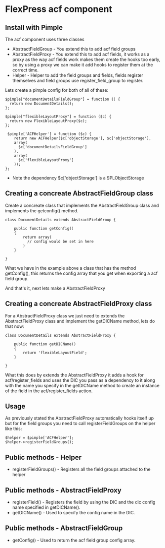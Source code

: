 # FlexPress acf component

## Install with Pimple
The acf component uses three classes
- AbstractFieldGroup - You extend this to add acf field groups
- AbstractFieldProxy - You extend this to add acf fields, it works as a proxy as the way acf fields work makes them create the hooks too early, so by using a proxy we can make it add hooks to register them at the correct time.
- Helper - Helper to add the field groups and fields, fields register themselves and field groups use register_field_group to register.

Lets create a pimple config for both of all of these:

```
$pimple["documentDetailsFieldGroup"] = function () {
  return new DocumentDetails();
};

$pimple["flexibleLayoutProxy"] = function ($c) {
  return new FlexibleLayoutProxy($c);
};

 $pimple['ACFHelper'] = function ($c) {
    return new ACFHelper($c['objectStorage'], $c['objectStorage'], 
    array(
      $c['documentDetailsFieldGroup']
    ),
    array(
      $c['flexibleLayoutProxy']
    ));
};
```
- Note the dependency $c['objectStorage']  is a SPLObjectStorage

## Creating a concreate AbstractFieldGroup class
Create a concreate class that implements the AbstractFieldGroup class and implements the getconfig() method.

```
class DocumentDetails extends AbstractFieldGroup {

    public function getConfig()
    {
        return array(
          // config would be set in here
        )
    }

}
```

What we have in the example above a class that has the method getConfig(), this returns the config array that you get when exporting a acf field group.

And that's it, next lets make a AbstractFieldProxy

## Creating a concreate AbstractFieldProxy class

For a AbstractFieldProxy class we just need to extends the AbstractFieldProxy class and implement the getDICName method, lets do that now:

```
class DocumentDetails extends AbstractFieldProxy {

    public function getDICName()
    {
        return 'flexibleLayoutField';
    }

}
```

What this does by extends the AbstractFieldProxy it adds a hook for acf/register_fields and uses the DIC you pass as a dependency to it along with the name you specify in the getDICName method to create an instance of the field in the acf/register_fields action.

## Usage

As previously stated the AbstractFieldProxy automatically hooks itself up but for the field groups you need to call registerFieldGroups on the helper like this:

```
$helper = $pimple['ACFHelper'];
$helper->registerFieldGroups();
```

## Public methods - Helper
- registerFieldGroups() - Registers all the field groups attached to the helper

## Public methods - AbstractFieldProxy
- registerField() - Registers the field by using the DIC and the dic config name specified in getDICName().
- getDICName() - Used to specify the config name in the DIC.

## Public methods - AbstractFieldGroup
- getConfig() - Used to return the acf field group config array.
